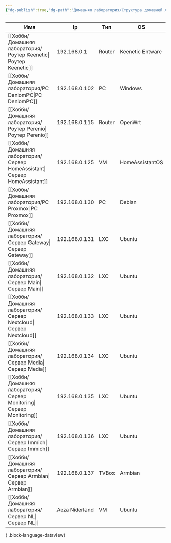 ```yaml
---
{"dg-publish":true,"dg-path":"Домашняя лаборатория/Структура домашней лаборатории.md","permalink":"/domashnyaya-laboratoriya/struktura-domashnej-laboratorii/","updated":"2024-10-01T21:44:20+03:00"}
---
```



| Имя                                                                          | Ip             | Тип    | OS               |
| ---------------------------------------------------------------------------- | -------------- | ------ | ---------------- |
| [[Хобби/Домашняя лаборатория/Роутер Keenetic\|Роутер Keenetic]]           | 192.168.0.1    | Router | Keenetic Entware |
| [[Хобби/Домашняя лаборатория/PC DeniomPC\|PC DeniomPC]]                   | 192.168.0.102  | PC     | Windows          |
| [[Хобби/Домашняя лаборатория/Роутер Perenio\|Роутер Perenio]]             | 192.168.0.115  | Router | OpenWrt          |
| [[Хобби/Домашняя лаборатория/Сервер HomeAssistant\|Сервер HomeAssistant]] | 192.168.0.125  | VM     | HomeAssistantOS  |
| [[Хобби/Домашняя лаборатория/PC Proxmox\|PC Proxmox]]                     | 192.168.0.130  | PC     | Debian           |
| [[Хобби/Домашняя лаборатория/Сервер Gateway\|Сервер Gateway]]             | 192.168.0.131  | LXC    | Ubuntu           |
| [[Хобби/Домашняя лаборатория/Сервер Main\|Сервер Main]]                   | 192.168.0.132  | LXC    | Ubuntu           |
| [[Хобби/Домашняя лаборатория/Сервер Nextcloud\|Сервер Nextcloud]]         | 192.168.0.133  | LXC    | Ubuntu           |
| [[Хобби/Домашняя лаборатория/Сервер Media\|Сервер Media]]                 | 192.168.0.134  | LXC    | Ubuntu           |
| [[Хобби/Домашняя лаборатория/Сервер Monitoring\|Сервер Monitoring]]       | 192.168.0.135  | LXC    | Ubuntu           |
| [[Хобби/Домашняя лаборатория/Сервер Immich\|Сервер Immich]]               | 192.168.0.136  | LXC    | Ubuntu           |
| [[Хобби/Домашняя лаборатория/Сервер Armbian\|Сервер Armbian]]             | 192.168.0.137  | TVBox  | Armbian          |
| [[Хобби/Домашняя лаборатория/Сервер NL\|Сервер NL]]                       | Aeza Niderland | VM     | Ubuntu           |

{ .block-language-dataview}

